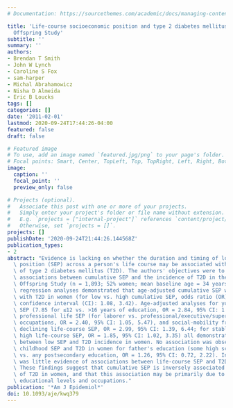 ```yaml
---
# Documentation: https://sourcethemes.com/academic/docs/managing-content/

title: 'Life-course socioeconomic position and type 2 diabetes mellitus: The Framingham
  Offspring Study'
subtitle: ''
summary: ''
authors:
- Brendan T Smith
- John W Lynch
- Caroline S Fox
- sam-harper
- Michal Abrahamowicz
- Nisha D Almeida
- Eric B Loucks
tags: []
categories: []
date: '2011-02-01'
lastmod: 2020-09-24T17:44:26-04:00
featured: false
draft: false

# Featured image
# To use, add an image named `featured.jpg/png` to your page's folder.
# Focal points: Smart, Center, TopLeft, Top, TopRight, Left, Right, BottomLeft, Bottom, BottomRight.
image:
  caption: ''
  focal_point: ''
  preview_only: false

# Projects (optional).
#   Associate this post with one or more of your projects.
#   Simply enter your project's folder or file name without extension.
#   E.g. `projects = ["internal-project"]` references `content/project/deep-learning/index.md`.
#   Otherwise, set `projects = []`.
projects: []
publishDate: '2020-09-24T21:44:26.144568Z'
publication_types:
- 2
abstract: "Evidence is lacking on whether the duration and timing of low socioeconomic\
  \ position (SEP) across a person's life course may be associated with incidence\
  \ of type 2 diabetes mellitus (T2D). The authors' objectives were to investigate\
  \ associations between cumulative SEP and the incidence of T2D in the Framingham\
  \ Offspring Study (n = 1,893; 52% women; mean baseline age = 34 years). Pooled logistic\
  \ regression analyses demonstrated that age-adjusted cumulative SEP was associated\
  \ with T2D in women (for low vs. high cumulative SEP, odds ratio (OR) = 1.92, 95%\
  \ confidence interval (CI): 1.08, 3.42). Age-adjusted analyses for young-adulthood\
  \ SEP (7.85 for ≤12 vs. >16 years of education, OR = 2.84, 95% CI: 1.03), active\
  \ professional life SEP (for laborer vs. professional/executive/supervisory/technical\
  \ occupations, OR = 2.40, 95% CI: 1.05, 5.47), and social-mobility frameworks (for\
  \ declining life-course SEP, OR = 2.99, 95% CI: 1.39, 6.44; for stable low vs. stable\
  \ high life-course SEP, OR = 1.85, 95% CI: 1.02, 3.35) all demonstrated associations\
  \ between low SEP and T2D incidence in women. No association was observed between\
  \ childhood SEP and T2D in women for father's education (some high school or less\
  \ vs. any postsecondary education, OR = 1.26, 95% CI: 0.72, 2.22). In men, there\
  \ was little evidence of associations between life-course SEP and T2D incidence.\
  \ These findings suggest that cumulative SEP is inversely associated with incidence\
  \ of T2D in women, and that this association may be primarily due to the women's\
  \ educational levels and occupations."
publication: '*Am J Epidemiol*'
doi: 10.1093/aje/kwq379
---
```


